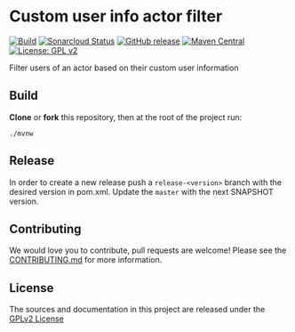 # Custom user info actor filter

[![Build](https://github.com/bonitasoft/bonita-actorfilter-custom-user-info/workflows/Build/badge.svg)](https://github.com/bonitasoft/bonita-actorfilter-custom-user-info/actions?query=workflow%3ABuild)
[![Sonarcloud Status](https://sonarcloud.io/api/project_badges/measure?project=bonitasoft_bonita-actorfilter-custom-user-info&metric=alert_status)](https://sonarcloud.io/dashboard?id=bonitasoft_bonita-actorfilter-custom-user-info)
[![GitHub release](https://img.shields.io/github/v/release/bonitasoft/bonita-actorfilter-custom-user-info?color=blue&label=Release)](https://github.com/bonitasoft/bonita-actorfilter-custom-user-info/releases)
[![Maven Central](https://img.shields.io/maven-central/v/org.bonitasoft.actorfilter/bonita-actorfilter-custom-user-info?color=orange&label=Maven%20Central)](https://search.maven.org/artifact/org.bonitasoft.actorfilter/bonita-actorfilter-custom-user-info)
[![License: GPL v2](https://img.shields.io/badge/License-GPL%20v2-yellow.svg)](https://www.gnu.org/licenses/old-licenses/gpl-2.0.en.html)

Filter users of an actor based on their custom user information

## Build

__Clone__ or __fork__ this repository, then at the root of the project run:

`./mvnw`

## Release

In order to create a new release push a `release-<version>` branch with the desired version in pom.xml.
Update the `master` with the next SNAPSHOT version.

## Contributing

We would love you to contribute, pull requests are welcome! Please see the [CONTRIBUTING.md](CONTRIBUTING.md) for more information.

## License

The sources and documentation in this project are released under the [GPLv2 License](LICENSE)


